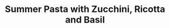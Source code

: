 ---
layout: recipe
title: Summer Pasta with Zucchini, Ricotta and Basil
description: A simple and fresh summer pasta made with zucchini straight from the garden or market. Using the best artisanal ricotta makes all the difference.
prep_time: 15 minutes
cook_time: 15 minutes
servings: 4-6
category: Dinner
effort: medium
duration: minutes
protein: vegetarian

ingredients: |
  - Extra-virgin olive oil
  - 1 small onion, finely diced
  - 2 pounds zucchini, sliced into ¼-inch-thick pieces
  - Salt and pepper
  - 2 garlic cloves, minced
  - 1 ounce basil, about 2 cups loose leaves
  - 1 pound ziti or other dry pasta
  - 8 ounces ricotta, about 1 cup
  - Pinch of crushed red pepper
  - Zest of 1 lemon
  - 2 ounces grated Parmesan or pecorino, about 1 cup, plus more for serving

instructions: |
  1. Bring a pot of water to boil. In a large skillet over medium-high heat, cook onions in 3 tablespoons olive oil until softened, 5-8 minutes. Add zucchini, season with salt and pepper, and cook until soft, about 10 minutes.
  2. Meanwhile, pound garlic, basil and a little salt into a rough paste using a mortar and pestle (or mini food processor). Stir in 3 tablespoons olive oil.
  3. Salt the pasta water well and cook pasta al dente according to package instructions. Drain pasta, reserving 1 cup cooking water.
  4. Add cooked pasta to zucchini in skillet over medium-high heat. Add ½ cup cooking water, ricotta, crushed red pepper and lemon zest, stirring to distribute. If needed, add more pasta water for a creamy consistency. Add the basil paste and half the cheese and quickly stir. Serve immediately with additional cheese.

notes: |
  - For a variation, try adding anchovy, preserved lemon, or more red pepper flakes to the zucchini mixture.
  - The key to this dish is cooking the zucchini until it's soft enough to form a creamy sauce when combined with the pasta water and ricotta.
---